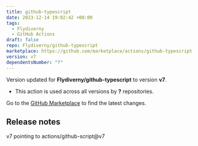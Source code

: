 ```yaml
---
title: github-typescript
date: 2023-12-14 19:02:42 +00:00
tags:
  - Flydiverny
  - GitHub Actions
draft: false
repo: Flydiverny/github-typescript
marketplace: https://github.com/marketplace/actions/github-typescript
version: v7
dependentsNumber: "?"
---
```



Version updated for **Flydiverny/github-typescript** to version **v7**.
- This action is used across all versions by **?** repositories.

Go to the [GitHub Marketplace](https://github.com/marketplace/actions/github-typescript) to find the latest changes.

## Release notes

v7 pointing to actions/github-script@v7
